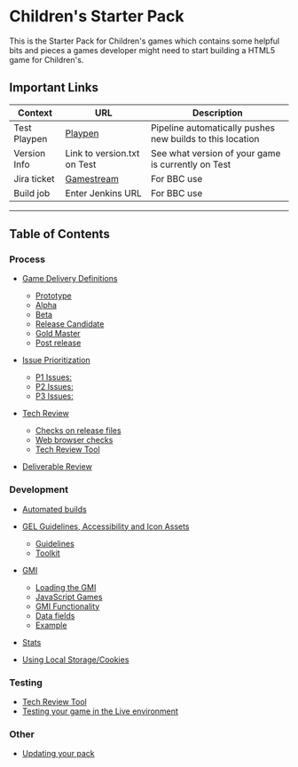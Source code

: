 # Children's Starter Pack

This is the Starter Pack for Children's games which contains some helpful bits
and pieces a games developer might need to start building a HTML5 game for
Children's.

## Important Links

| Context | URL | Description |
|---------|-----|-------------|
| Test Playpen | [Playpen](http://play.test.bbc.co.uk/play/pen/GID) | Pipeline automatically pushes new builds to this location |
| Version Info | Link to version.txt on Test | See what version of your game is currently on Test |
| Jira ticket | [Gamestream](https://jira.dev.bbc.co.uk/browse/GAMESSTREAM-xxxx) | For BBC use |
| Build job | Enter Jenkins URL | For BBC use |

___
## Table of Contents

### Process
  * [Game Delivery Definitions](docs/game-delivery-definitions.md#game-delivery-definitions)
    * [Prototype](docs/game-delivery-definitions.md#prototype)
    * [Alpha](docs/game-delivery-definitions.md#alpha)
    * [Beta](docs/game-delivery-definitions.md#beta)
    * [Release Candidate](docs/game-delivery-definitions.md#release-candidate)
    * [Gold Master](docs/game-delivery-definitions.md#gold-master)
    * [Post release](docs/game-delivery-definitions.md#post-release)
    
  * [Issue Prioritization](docs/game-delivery-definitions.md#issue-prioritization)
    * [P1 Issues:](docs/game-delivery-definitions.md#p1-issues)
    * [P2 Issues:](docs/game-delivery-definitions.md#p2-issues)
    * [P3 Issues:](docs/game-delivery-definitions.md#p3-issues)

  * [Tech Review](docs/tech-review.md#tech-review)
    * [Checks on release files](docs/tech-review.md#checks-on-release-files)
    * [Web browser checks](docs/tech-review.md#web-browser-checks)
    * [Tech Review Tool](docs/tech-review.md#tech-review-tool)

  * [Deliverable Review](docs/deliverable-review.md#deliverable-review)

### Development
  * [Automated builds](docs/automated-builds.md#automated-builds)

  * [GEL Guidelines, Accessibility and Icon Assets](docs/gel-guidelines.md#gel-guidelines-accessibility-and-icon-assets)
    * [Guidelines](docs/gel-guidelines.md#guidelines)
    * [Toolkit](docs/gel-guidelines.md#toolkit)

  * [GMI](docs/gmi.md#gmi)
    * [Loading the GMI](docs/gmi.md#loading-the-gmi)
    * [JavaScript Games](docs/gmi.md#javascript-games)
    * [GMI Functionality](docs/gmi.md#gmi-functionality)
    * [Data fields](docs/gmi.md#data-fields)
    * [Example](docs/gmi.md#example)

  * [Stats](docs/stats.md#stats)
  * [Using Local Storage/Cookies](docs/data-storage.md#using-local-storagecookies)

### Testing
  * [Tech Review Tool](docs/tech-review-tool.md#tech-review-tool)
  * [Testing your game in the Live environment](docs/testing-on-cbbc-page.md#testing-your-game-in-the-live-environment)

### Other
* [Updating your pack](#updating-your-pack)

